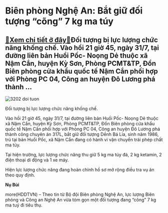 Biên phòng Nghệ An: Bắt giữ đối tượng “cõng” 7 kg ma túy
========================================================

[:gift:Xem chi tiết ở đây:gift:](https://hddtvn.com/bien-phong-nghe-an-bat-giu-doi-tuong-cong-7-kg-ma-tuy/)Đối tượng bị lực lượng chức năng khống chế. Vào hồi 21 giờ 45, ngày 31/7, tại đường liên bản Huồi Pốc- Noọng Dẻ thuộc xã Nậm Cắn, huyện Kỳ Sơn, Phòng PCMT&TP, Đồn Biên phòng cửa khẩu quốc tế Nậm Cắn phối hợp với Phòng PC 04, Công an huyện Đô Lương phá thành …
-------------------------------------------------------------------------------------------------------------------------------------------------------------------------------------------------------------------------------------------------------------------





![3202 doi tuon](https://haiquanonline.com.vn/stores/news_dataimages/nubt/082020/01/15/in_article/3202_doi_tuon.jpg?rt=20200801153933 "Đối tượng bị lực lượng chức năng khống chế.")


Đối tượng bị lực lượng chức năng khống chế.



Vào hồi 21 giờ 45, ngày 31/7, tại đường liên bản Huồi Pốc- Noọng Dẻ thuộc xã Nậm Cắn, huyện Kỳ Sơn, Phòng PCMT&TP, Đồn Biên phòng cửa khẩu quốc tế Nậm Cắn phối hợp với Phòng PC 04, Công an huyện Đô Lương phá thành công chuyên án 317L, bắt giữ đối tượng Dềnh Bá Lỉa, sinh năm 1986, trú tại bản Huồi Pốc, xã Nậm Cắn đang có hành vi vận chuyển trái phép chất ma túy.


Tại hiện trường, lực lượng chức năng thu giữ 5 kg ma túy đá, 2 kg ketamin, 2 điện thoại di động và 1 xe máy.


Hiện lực lượng chức năng đang hoàn chỉnh hồ sơ mở rộng điều tra vụ án theo quy định.




**Nụ Bùi**



more(HDDTVN) – Theo tin từ Bộ đội Biên phòng Nghệ An, lực lượng Biên phòng và Công an Nghệ An vừa tóm gọn một đối tượng đang “cõng” 7 kg ma tuý đi tiêu thụ.

